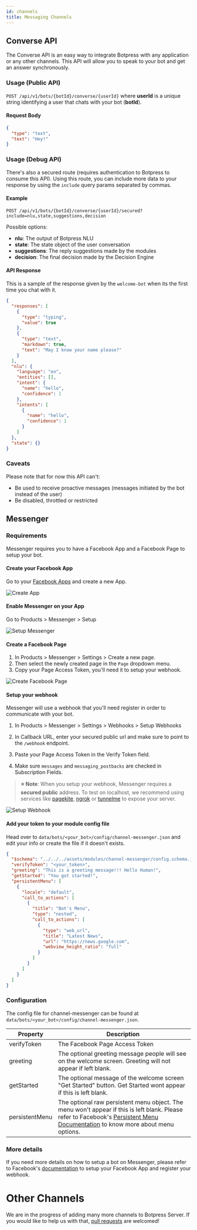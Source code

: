 ```yaml
---
id: channels
title: Messaging Channels
---
```


## Converse API

The Converse API is an easy way to integrate Botpress with any application or any other channels. This API will allow you to speak to your bot and get an answer synchronously.

### Usage (Public API)

`POST /api/v1/bots/{botId}/converse/{userId}` where **userId** is a unique string identifying a user that chats with your bot (**botId**).

#### Request Body

```json
{
  "type": "text",
  "text": "Hey!"
}
```

### Usage (Debug API)

There's also a secured route (requires authentication to Botpress to consume this API). Using this route, you can include more data to your response by using the `include` query params separated by commas.

#### Example

```
POST /api/v1/bots/{botId}/converse/{userId}/secured?include=nlu,state,suggestions,decision
```

Possible options:

- **nlu**: The output of Botpress NLU
- **state**: The state object of the user conversation
- **suggestions**: The reply suggestions made by the modules
- **decision**: The final decision made by the Decision Engine

#### API Response

This is a sample of the response given by the `welcome-bot` when its the first time you chat with it.

```json
{
  "responses": [
    {
      "type": "typing",
      "value": true
    },
    {
      "type": "text",
      "markdown": true,
      "text": "May I know your name please?"
    }
  ],
  "nlu": {
    "language": "en",
    "entities": [],
    "intent": {
      "name": "hello",
      "confidence": 1
    },
    "intents": [
      {
        "name": "hello",
        "confidence": 1
      }
    ]
  },
  "state": {}
}
```

### Caveats

Please note that for now this API can't:

- Be used to receive proactive messages (messages initiated by the bot instead of the user)
- Be disabled, throttled or restricted

## Messenger

### Requirements

Messenger requires you to have a Facebook App and a Facebook Page to setup your bot.

#### Create your Facebook App

Go to your [Facebook Apps](https://developers.facebook.com/apps/) and create a new App.

![Create App](assets/messenger-app.png)

#### Enable Messenger on your App

Go to Products > Messenger > Setup

![Setup Messenger](assets/messenger-setup.png)

#### Create a Facebook Page

1. In Products > Messenger > Settings > Create a new page.
1. Then select the newly created page in the `Page` dropdown menu.
1. Copy your Page Access Token, you'll need it to setup your webhook.

![Create Facebook Page](assets/messenger-page.png)

#### Setup your webhook

Messenger will use a webhook that you'll need register in order to communicate with your bot.

1. In Products > Messenger > Settings > Webhooks > Setup Webhooks

1. In Callback URL, enter your secured public url and make sure to point to the `/webhook` endpoint.
1. Paste your Page Access Token in the Verify Token field.
1. Make sure `messages` and `messaging_postbacks` are checked in Subscription Fields.

> **⭐ Note**: When you setup your webhook, Messenger requires a **secured public** address. To test on localhost, we recommend using services like [pagekite](https://pagekite.net/), [ngrok](https://ngrok.com) or [tunnelme](https://localtunnel.github.io/www/) to expose your server.

![Setup Webhook](assets/messenger-webhook.png)

#### Add your token to your module config file

Head over to `data/bots/<your_bot>/config/channel-messenger.json` and edit your info or create the file if it doesn't exists.

```json
{
  "$schema": "../../../assets/modules/channel-messenger/config.schema.json",
  "verifyToken": "<your_token>",
  "greeting": "This is a greeting message!!! Hello Human!",
  "getStarted": "You got started!",
  "persistentMenu": [
    {
      "locale": "default",
      "call_to_actions": [
        {
          "title": "Bot's Menu",
          "type": "nested",
          "call_to_actions": [
            {
              "type": "web_url",
              "title": "Latest News",
              "url": "https://news.google.com",
              "webview_height_ratio": "full"
            }
          ]
        }
      ]
    }
  ]
}
```

### Configuration

The config file for channel-messenger can be found at `data/bots/<your_bot>/config/channel-messenger.json`.

| Property       | Description                                                                                                                                                                                                                                                               |
| -------------- | ------------------------------------------------------------------------------------------------------------------------------------------------------------------------------------------------------------------------------------------------------------------------- |
| verifyToken    | The Facebook Page Access Token                                                                                                                                                                                                                                            |
| greeting       | The optional greeting message people will see on the welcome screen. Greeting will not appear if left blank.                                                                                                                                                              |
| getStarted     | The optional message of the welcome screen "Get Started" button. Get Started wont appear if this is left blank.                                                                                                                                                           |
| persistentMenu | The optional raw persistent menu object. The menu won't appear if this is left blank. Please refer to Facebook's [Persistent Menu Documentation](https://developers.facebook.com/docs/messenger-platform/send-messages/persistent-menu/) to know more about menu options. |

### More details

If you need more details on how to setup a bot on Messenger, please refer to Facebook's [documentation](https://developers.facebook.com/docs/messenger-platform/getting-started/app-setup) to setup your Facebook App and register your webhook.

# Other Channels

We are in the progress of adding many more channels to Botpress Server. If you would like to help us with that, [pull requests](https://github.com/botpress/botpress#contributing) are welcomed!
